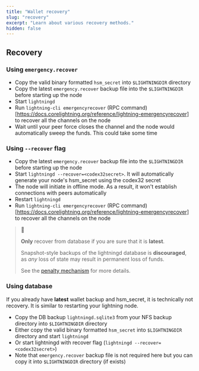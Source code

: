 ```yaml
---
title: "Wallet recovery"
slug: "recovery"
excerpt: "Learn about various recovery methods."
hidden: false
---
```



## Recovery


### Using `emergency.recover`

  - Copy the valid binary formatted `hsm_secret` into `$LIGHTNINGDIR` directory
  - Copy the latest `emergency.recover` backup file into the `$LIGHTNINGDIR` before starting up the node
  - Start `lightningd`
  - Run `lightning-cli emergencyrecover` (RPC command)[https://docs.corelightning.org/reference/lightning-emergencyrecover] to recover all the channels on the node
  - Wait until your peer force closes the channel and the node would automatically sweep the funds. This could take some time


### Using `--recover` flag

  - Copy the latest `emergency.recover` backup file into the `$LIGHTNINGDIR` before starting up the node
  - Start `lightningd --recover=<codex32secret>`. It will automatically generate your node's hsm_secret using the codex32 secret
  - The node will initiate in offline mode. As a result, it won't establish connections with peers automatically
  - Restart `lightningd`
  - Run `lightning-cli emergencyrecover` (RPC command)[https://docs.corelightning.org/reference/lightning-emergencyrecover] to recover all the channels on the node


> 🚧 
>
> **Only** recover from database if you are sure that it is **latest**.
>
> Snapshot-style backups of the lightningd database is **discouraged**, as _any_ loss of state may result in permanent loss of funds. 
>
> See the  [penalty mechanism](https://github.com/lightning/bolts/blob/master/05-onchain.md#revoked-transaction-close-handling) for more details.


### Using database

If you already have **latest** wallet backup and hsm_secret, it is technically not recovery. It is similar to restarting your lightning node.

  - Copy the DB backup `lightningd.sqlite3` from your NFS backup directory into `$LIGHTNINGDIR` directory
  - Either copy the valid binary formatted `hsm_secret` into `$LIGHTNINGDIR` directory and start `lightningd`
  - Or start lightningd with recover flag (`lightningd --recover=<codex32secret>`)
  - Note that `emergency.recover` backup file is not required here but you can copy it into `$LIGHTNINGDIR` directory (if exists)
